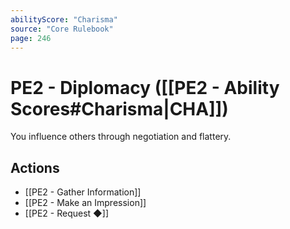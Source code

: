 ```yaml
---
abilityScore: "Charisma"
source: "Core Rulebook"
page: 246
---
```

# PE2 - Diplomacy ([[PE2 - Ability Scores#Charisma|CHA]])
You influence others through negotiation and flattery.

## Actions
- [[PE2 - Gather Information]]
- [[PE2 - Make an Impression]]
- [[PE2 - Request ◆]]